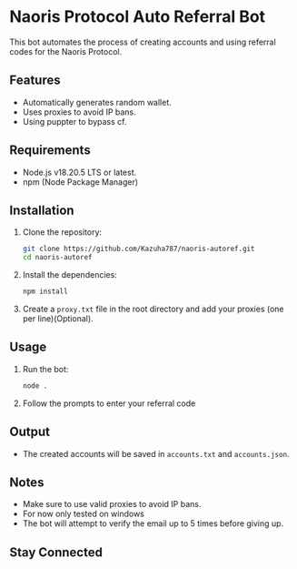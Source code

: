 # Naoris Protocol Auto Referral Bot

This bot automates the process of creating accounts and using referral codes for the Naoris Protocol.

## Features

- Automatically generates random wallet.
- Uses proxies to avoid IP bans.
- Using puppter to bypass cf.

## Requirements

- Node.js v18.20.5 LTS or latest.
- npm (Node Package Manager)

## Installation

1. Clone the repository:

   ```sh
   git clone https://github.com/Kazuha787/naoris-autoref.git
   cd naoris-autoref
   ```

2. Install the dependencies:

   ```sh
   npm install
   ```

3. Create a `proxy.txt` file in the root directory and add your proxies (one per line)(Optional).

## Usage

1. Run the bot:

   ```sh
   node .
   ```

2. Follow the prompts to enter your referral code

## Output

- The created accounts will be saved in `accounts.txt` and `accounts.json`.

## Notes

- Make sure to use valid proxies to avoid IP bans.
- For now only tested on windows
- The bot will attempt to verify the email up to 5 times before giving up.

## Stay Connected

